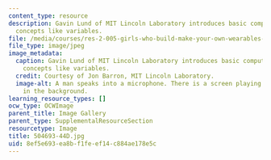 ```yaml
---
content_type: resource
description: Gavin Lund of MIT Lincoln Laboratory introduces basic computer programming
  concepts like variables.
file: /media/courses/res-2-005-girls-who-build-make-your-own-wearables-workshop-spring-2015/8ef5e693ea8bf1feef14c884ae178e5c_504693-44D.jpg
file_type: image/jpeg
image_metadata:
  caption: Gavin Lund of MIT Lincoln Laboratory introduces basic computer programming
    concepts like variables.
  credit: Courtesy of Jon Barron, MIT Lincoln Laboratory.
  image-alt: A man speaks into a microphone. There is a screen playing a YouTube video
    in the background.
learning_resource_types: []
ocw_type: OCWImage
parent_title: Image Gallery
parent_type: SupplementalResourceSection
resourcetype: Image
title: 504693-44D.jpg
uid: 8ef5e693-ea8b-f1fe-ef14-c884ae178e5c
---
```

